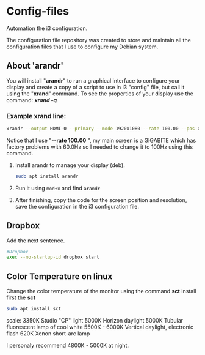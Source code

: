 # Config-files
Automation the i3 configuration. 

The configuration file repository was created to store and maintain all the configuration files that I use to configure my Debian system.

## About 'arandr'


You will install "**arandr**" to run a graphical interface to configure your display and create a copy of a script to use in i3 "config" file, but call it using the "**xrand**" command.
To see the properties of your display use the command: ***xrand -q***

### Example xrand line:
```bash
xrandr --output HDMI-0 --primary --mode 1920x1080 --rate 100.00 --pos 0x0 --rotate normal --output DP-0 --off --output DP-1 --off --output HDMI-1 --mode 1920x1080 --pos 1920x0 --rotate normal --output DP-2 --off --output DP-3 --off
```

Notice that I use "**--rate 100.00** ", my main screen is a GIGABITE which has factory problems with 60.0Hz so I needed to change it to 100Hz using this command.
1. Install arandr to manage your display (deb).

    ```bash
    sudo apt install arandr
    ```

2. Run it using `mod+x` and find `arandr`

3. After finishing, copy the code for the screen position and resolution, save the configuration in the i3 configuration file.




## Dropbox
Add the next sentence.

```bash
#Dropbox
exec --no-startup-id dropbox start
```


## Color Temperature on linux
Change the color temperature of the monitor using the command **sct**
Install first the **sct**
```bash
sudo apt install sct
```
scale:
3350K Studio "CP" light
5000K Horizon daylight
5000K Tubular fluorescent lamp of cool white
5500K - 6000K Vertical daylight, electronic flash
620K Xenon short-arc lamp

I personaly recommend  4800K - 5000K at night.